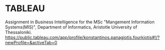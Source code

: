 # TABLEAU
Assignment in Business Intelligence for the MSc "Mangement Information Systems(MIS)", Department of Informatics, Aristotle University of Thessaloniki.
https://public.tableau.com/app/profile/konstantinos.panagiotis.fourkiotis#!/?newProfile=&activeTab=0
